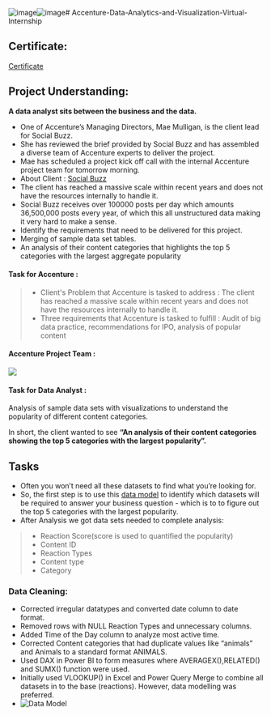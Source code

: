 ![image](https://github.com/Swam80/Accenture_Forage_Virtual_Internship/assets/42047546/324bcab3-94d1-4d8c-b375-4ae14f7a6786)![image](https://github.com/Swam80/Accenture_Forage_Virtual_Internship/assets/42047546/80b060f2-313a-4e95-9d5c-6be544e62390)# Accenture-Data-Analytics-and-Visualization-Virtual-Internship
## Certificate:
[Certificate](https://github.com/Sinhaaz/Accenture-Data-Analytics-and-Visualization-Virtual-Internship/blob/main/Accenture%20North%20America_Data%20Analytics_completion_certificate.pdf)

## Project Understanding:
**A data analyst sits between the business and the data.**

 - One of Accenture’s Managing Directors, Mae Mulligan, is the client lead for Social Buzz.
 - She has reviewed the brief provided by Social Buzz and has assembled a diverse team of Accenture experts to deliver the project.
 - Mae has scheduled a project kick off call with the internal Accenture project team for tomorrow morning.
 - About Client : [Social Buzz](https://github.com/Swam80/Accenture_Forage_Virtual_Internship/blob/main/Data_Analytics%20Client%20Brief.pdf)
 - The client has reached a massive scale within recent years and does not have the resources internally to handle it.
 - Social Buzz receives over 100000 posts per day which amounts 36,500,000 posts every year, of which this all unstructured data making it very hard to make a sense.
 - Identify the requirements that need to be delivered for this project.
 - Merging of sample data set tables.
 - An analysis of their content categories that   highlights the top 5 categories with the largest aggregate popularity


#### Task for Accenture : 

 >- Client's Problem that Accenture is tasked to address : The client has reached a massive scale within recent years and does not have the resources internally to handle it.
 >- Three requirements that Accenture is tasked to fulfill : Audit of big data practice, recommendations for IPO, analysis of popular content
 
 #### Accenture Project Team :
 <img src = "Project Team.png">
 
 #### Task for Data Analyst :
Analysis of sample data sets with visualizations to understand the popularity of different content categories.

In short, the client wanted to see **“An analysis of their content categories showing the top 5 categories with the largest popularity”.** 

## Tasks
 - Often you won’t need all these datasets to find what you’re looking for.
 - So, the first step is to use this [data model](https://github.com/Swam80/Accenture_Forage_Virtual_Internship/blob/main/Data%20model.pdf) to identify which datasets will be required to answer your business question - which is to to figure out the top 5 categories with the largest popularity.
 - After Analysis we got data sets needed to complete analysis:
 >- Reaction Score(score is used to quantified the popularity)
 >- Content ID
 >- Reaction Types
 >- Content type
 >- Category
 
### Data Cleaning:
- Corrected irregular datatypes and converted date column to date format.
- Removed rows with NULL Reaction Types and unnecessary columns.
- Added Time of the Day column to analyze most active time.
- Corrected Content categories that had duplicate values like “animals” and Animals to a standard format ANIMALS.
- Used DAX in Power BI to form measures where AVERAGEX(),RELATED() and SUMX() function were used.
- Initially used VLOOKUP() in Excel and Power Query Merge to combine all datasets in to the base (reactions). However, data modelling was preferred.
- ![Data Model](https://github.com/Swam80/Accenture_Forage_Virtual_Internship/assets/42047546/66759553-3693-42b7-a83f-5f93563b6309)

##
 
